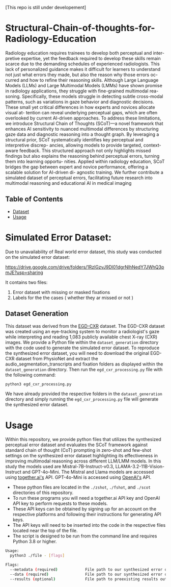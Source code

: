 [This repo is still under developement]

# Structural-Chain-of-thoughts-for-Radiology-Education

Radiology education requires trainees to develop both perceptual and inter-
pretive expertise, yet the feedback required to develop these skills remain
scarce due to the demanding schedules of experienced radiologists. This
lack of personalized guidance makes it difficult for learners to understand
not just what errors they made, but also the reason why those errors oc-
curred and how to refine their reasoning skills. Although Large Language
Models (LLMs) and Large Multimodal Models (LMMs) have shown promise
in radiology applications, they struggle with fine-grained multimodal rea-
soning. Specifically, these models struggle in detecting subtle cross-modal
patterns, such as variations in gaze behavior and diagnostic decisions. These
small yet critical differences in how experts and novices allocate visual at-
tention can reveal underlying perceptual gaps, which are often overlooked
by current AI-driven approaches. To address these limitations, we introduce
Structural Chain of Thoughts (SCoT)—a novel framework that enhances
AI sensitivity to nuanced multimodal differences by structuring gaze data
and diagnostic reasoning into a thought graph. By leveraging a structural
prior, SCoT systematically identifies key perceptual and interpretive discrep-
ancies, allowing models to provide targeted, context-aware feedback. This
structured approach not only highlights missed findings but also explains
the reasoning behind perceptual errors, turning them into learning opportu-
nities. Applied within radiology education, SCoT bridges the gap between
expert and novice performance, offering a scalable solution for AI-driven di-
agnostic training. We further contribute a simulated dataset of perceptual
errors, facilitating future research into multimodal reasoning and educational
AI in medical imaging

## Table of Contents

- [Dataset](#dataset)
- [Usage](#usage)

# Simulated Error Dataset: <a name="dataset"></a>

Due to unavailability of Real world error dataset, this study was conducted on the simulated error dataset:

https://drive.google.com/drive/folders/1RzlGzvJ9Dl01dgrNlhNedY7JWhQ3pmJE?usp=sharing

It contains two files:

1. Error dataset with missing or masked fixations
2. Labels for the the cases ( whether they ar missed or not )

## Dataset Generation

This dataset was derived from the [EGD-CXR](https://physionet.org/content/egd-cxr/1.0.0/) dataset. The EGD-CXR dataset was created using an eye-tracking system to monitor a radiologist's gaze while interpreting and reading 1,083 publicly available chest X-ray (CXR) images. We provide a Python file within the `dataset_generation` directory with the code used to generate the simulated error dataset. To reproduce the synthesized error dataset, you will need to download the original EGD-CXR dataset from PhysioNet and extract the audio_segmentation_transcripts and fixation folders as displayed within the `dataset_generation` directory. Then run the `egd_cxr_processing.py` file with the following command:

```bash
python3 egd_cxr_processing.py
```

We have already provided the respective folders in the `dataset_generation` directory and simply running the `egd_cxr_processing.py` file will generate the synthesized error dataset.

# Usage <a name="usage"></a>

Within this repository, we provide python files that utilizes the synthesized perceptual error dataset and evaluates the SCoT framework against standard chain of thought (CoT) prompting in zero-shot and few-shot settings on the synthesized error dataset highlighting its effectiveness in improving multimodal reasoning across different LLM/LMM models. In this study the models used are Mistral-7B-Instruct-v0.3, LLAMA-3.2-11B-Vision-Instruct and GPT-4o-Mini. The Mistral and Llama models are accessed using [together.ai's](https://www.together.ai/) API. GPT-4o-Mini is accessed using [OpenAI's](https://openai.com/api/) API.

- These python files are located in the `./zshot`, `./fshot`, and `./scot` directories of this repository.
- To run these programs you will need a together.ai API key and OpenAI API key to perform requests to these models.
- These API keys can be obtained by signing up for an account on the respective platforms and following their instructions for generating API keys.
- The API keys will need to be inserted into the code in the respective files located near the top of the file.
- The script is designed to be run from the command line and requires Python 3.8 or higher.

```bash
Usage:
  python3 ./file - [flags]

Flags:
  --metadata (required)            File path to our synthesized error dataset metadata file containing class labels utilized and their descriptions
  --data (required)                File path to our synthesized error dataset file with gaze data and corresponding transcriptions on Chest X-Ray images
  --results (optional)             File path to preexisting results output file generated by the Python file
```

